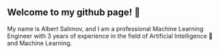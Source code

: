 ## Welcome to my github page! 🖖
My name is Albert Salimov, and I am a professional Machine Learning Engineer with 3 years of experience in the field of Artificial Intelligence 🤖 and Machine Learning.
